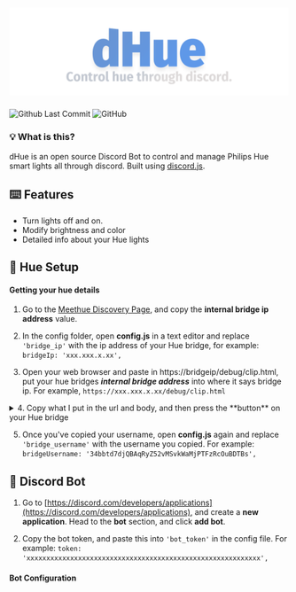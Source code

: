 # ![Huucord](images/dhue_banner.png)
![Github Last Commit](https://img.shields.io/github/last-commit/flyxn/huucord?color=%233F84E5&logo=github)
![GitHub](https://img.shields.io/github/license/flyxn/dhue?color=%233F84E5)

### 💡 What is this?
dHue is an open source Discord Bot to control and manage Philips Hue smart lights all through discord. Built using [discord.js](https://github.com/discordjs/discord.js).

## ⌨️ Features
- Turn lights off and on.
- Modify brightness and color
- Detailed info about your Hue lights

## 🚗 Hue Setup

#### Getting your hue details
1. Go to the [Meethue Discovery Page](https://discovery.meethue.com/), and copy the **internal bridge ip address** value.

2. In the config folder, open **config.js** in a text editor and replace ```'bridge_ip'``` with the ip address of your Hue bridge, for example: ```bridgeIp: 'xxx.xxx.x.xx',```

3. Open your web browser and paste in https://bridgeip/debug/clip.html, put your hue bridges ***internal bridge address*** into where it says bridge ip. For example, ```https://xxx.xxx.x.xx/debug/clip.html```

  <details>
<summary> 4. Copy what I put in the url and body, and then press the **button** on your Hue bridge</summary>

# ![pressed](images/pressedgif.gif)
</details>

5. Once you've copied your username, open **config.js** again and replace ```'bridge_username'``` with the username you copied. For example: ```bridgeUsername: '34bbtd7djQBAqRyZ52vMSvkWaMjPTFzRcOuBDTBs',```

## 🤖 Discord Bot

1. Go to [https://discord.com/developers/applications](https://discord.com/developers/applications), and create a **new application**. Head to the **bot** section, and click **add bot**.

2. Copy the bot token, and paste this into ```'bot_token'``` in the config file. For example: ```token: 'xxxxxxxxxxxxxxxxxxxxxxxxxxxxxxxxxxxxxxxxxxxxxxxxxxxxxxxxxxx',```

#### Bot Configuration
  
